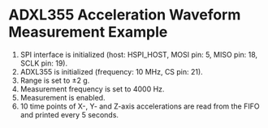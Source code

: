 # ADXL355 Acceleration Waveform Measurement Example

1. SPI interface is initialized (host: HSPI_HOST, MOSI pin: 5, MISO pin: 18, SCLK pin: 19).
2. ADXL355 is initialized (frequency: 10 MHz, CS pin: 21).
3. Range is set to ±2 g.
4. Measurement frequency is set to 4000 Hz.
5. Measurement is enabled.
6. 10 time points of X-, Y- and Z-axis accelerations are read from the FIFO and printed every 5 seconds.
